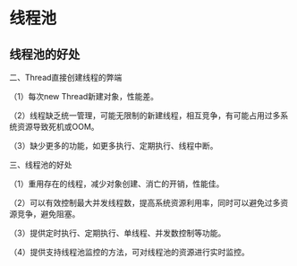 # 线程池
## 线程池的好处 
二、Thread直接创建线程的弊端

（1）每次new Thread新建对象，性能差。

（2）线程缺乏统一管理，可能无限制的新建线程，相互竞争，有可能占用过多系统资源导致死机或OOM。

（3）缺少更多的功能，如更多执行、定期执行、线程中断。

三、线程池的好处

（1）重用存在的线程，减少对象创建、消亡的开销，性能佳。

（2）可以有效控制最大并发线程数，提高系统资源利用率，同时可以避免过多资源竞争，避免阻塞。

（3）提供定时执行、定期执行、单线程、并发数控制等功能。

（4）提供支持线程池监控的方法，可对线程池的资源进行实时监控。